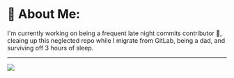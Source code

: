 # 💫 About Me:
I'm currently working on being a frequent late night commits contributor 🫠, cleaing up this neglected repo while I migrate from GitLab, being a dad, and surviving off 3 hours of sleep.

---
[![](https://visitcount.itsvg.in/api?id=KG00D&icon=0&color=3)](https://visitcount.itsvg.in)

<!-- Proudly created with GPRM ( https://gprm.itsvg.in ) -->

